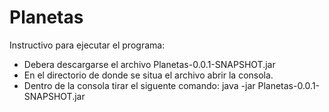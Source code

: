 # Planetas
Instructivo para ejecutar el programa:
- Debera descargarse el archivo Planetas-0.0.1-SNAPSHOT.jar
- En el directorio de donde se situa el archivo abrir la consola.
- Dentro de la consola tirar el siguente comando: java -jar Planetas-0.0.1-SNAPSHOT.jar

